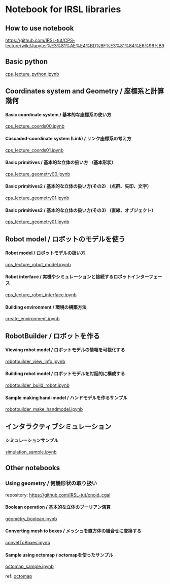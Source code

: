 # Notebook for IRSL libraries

## How to use notebook

https://github.com/IRSL-tut/CPS-lecture/wiki/Jupyter%E3%81%AE%E4%BD%BF%E3%81%84%E6%96%B9

## Basic python
[cps_lecture_python.ipynb](https://github.com/IRSL-tut/CPS-lecture/blob/main/notebooks/cps_lecture_python.ipynb)

## Coordinates system and Geometry / 座標系と計算幾何

#### Basic coordinate system / 基本的な座標系の使い方
[cps_lecture_coords00.ipynb](https://github.com/IRSL-tut/CPS-lecture/blob/main/notebooks/cps_lecture_coords00.ipynb)

#### Cascaded-coordinate system (Link) / リンク座標系の考え方
[cps_lecture_coords01.ipynb](https://github.com/IRSL-tut/CPS-lecture/blob/main/notebooks/cps_lecture_coords01.ipynb)

#### Basic primitives / 基本的な立体の扱い方 （基本形状）
[cps_lecture_geometry00.ipynb](https://github.com/IRSL-tut/CPS-lecture/blob/main/notebooks/cps_lecture_geometry00.ipynb)

#### Basic primitives2 / 基本的な立体の扱い方(その2) （点群、矢印、文字）
[cps_lecture_geometry01.ipynb](https://github.com/IRSL-tut/CPS-lecture/blob/main/notebooks/cps_lecture_geometry01.ipynb) 

#### Basic primitives2 / 基本的な立体の扱い方(その3) （直線、オブジェクト）
[cps_lecture_geometry01.ipynb](https://github.com/IRSL-tut/CPS-lecture/blob/main/notebooks/cps_lecture_geometry02.ipynb) 

## Robot model / ロボットのモデルを使う

#### Robot model / ロボットモデルの扱い方
[cps_lecture_robot_model.ipynb](https://github.com/IRSL-tut/CPS-lecture/blob/main/notebooks/cps_lecture_robot_model.ipynb)

#### Robot interface / 実機やシミュレーションと接続するロボットインターフェース
[cps_lecture_robot_interface.ipynb](https://github.com/IRSL-tut/CPS-lecture/blob/main/notebooks/cps_lecture_robot_interface.ipynb)

#### Building environment / 環境の構築方法
[create_environment.ipynb](https://github.com/IRSL-tut/CPS-lecture/blob/main/notebooks/create_environment.ipynb)

## RobotBuilder / ロボットを作る

#### Viewing robot model / ロボットモデルの情報を可視化する
[robotbuilder_view_info.ipynb](https://github.com/IRSL-tut/CPS-lecture/blob/main/notebooks/robotbuilder_view_info.ipynb)

#### Building robot model / ロボットモデルを対話的に構成する
[robotbuilder_build_robot.ipynb](https://github.com/IRSL-tut/CPS-lecture/blob/main/notebooks/robotbuilder_build_robot.ipynb)

#### Sample making hand-model / ハンドモデルを作るサンプル
[robotbuilder_make_handmodel.ipynb](https://github.com/IRSL-tut/CPS-lecture/blob/main/notebooks/robotbuilder_make_handmodel.ipynb)

## インタラクティブシミュレーション

#### シミュレーションサンプル
[simulation_sample.ipynb](https://github.com/IRSL-tut/CPS-lecture/blob/main/notebooks/simulation_sample.ipynb)

## Other notebooks

### Using geometry / 何幾形状の取り扱い

repository: https://github.com/IRSL-tut/cnoid_cgal

#### Boolean operation / 基本的な立体のブーリアン演算
[geometry_boolean.ipynb](https://github.com/IRSL-tut/cnoid_cgal/blob/main/example/geometry_boolean.ipynb)

#### Converting mesh to boxes / メッシュを直方体の組合せに変換する
[convetToBoxes.ipynb](https://github.com/IRSL-tut/cnoid_cgal/blob/main/example/convetToBoxes.ipynb)

#### Sample using octomap / octomapを使ったサンプル
[octomap_sample.ipynb](https://github.com/IRSL-tut/cnoid_cgal/blob/main/example/octomap_sample.ipynb)

ref: [octomap](https://github.com/OctoMap/octomap)
